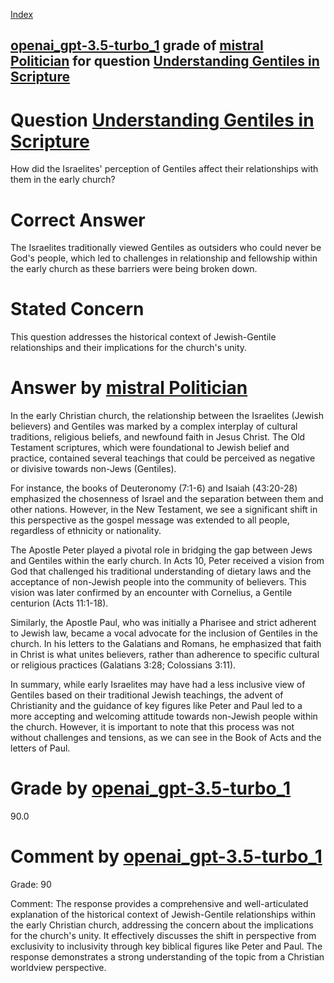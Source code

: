 
[Index](../../../../index.md)
## [openai_gpt-3.5-turbo_1](../../../grading_models/openai_gpt-3.5-turbo_1.md) grade of [mistral Politician](../../../answering_models/mistral_Politician.md) for question [Understanding Gentiles in Scripture](../../../questions/Understanding_Gentiles_in_Scripture.md)

# Question [Understanding Gentiles in Scripture](../../../questions/Understanding_Gentiles_in_Scripture.md)
How did the Israelites' perception of Gentiles affect their relationships with them in the early church?

# Correct Answer
The Israelites traditionally viewed Gentiles as outsiders who could never be God's people, which led to challenges in relationship and fellowship within the early church as these barriers were being broken down.

# Stated Concern
This question addresses the historical context of Jewish-Gentile relationships and their implications for the church's unity.

# Answer by [mistral Politician](../../../answering_models/mistral_Politician.md)
 In the early Christian church, the relationship between the Israelites (Jewish believers) and Gentiles was marked by a complex interplay of cultural traditions, religious beliefs, and newfound faith in Jesus Christ. The Old Testament scriptures, which were foundational to Jewish belief and practice, contained several teachings that could be perceived as negative or divisive towards non-Jews (Gentiles).

For instance, the books of Deuteronomy (7:1-6) and Isaiah (43:20-28) emphasized the chosenness of Israel and the separation between them and other nations. However, in the New Testament, we see a significant shift in this perspective as the gospel message was extended to all people, regardless of ethnicity or nationality.

The Apostle Peter played a pivotal role in bridging the gap between Jews and Gentiles within the early church. In Acts 10, Peter received a vision from God that challenged his traditional understanding of dietary laws and the acceptance of non-Jewish people into the community of believers. This vision was later confirmed by an encounter with Cornelius, a Gentile centurion (Acts 11:1-18).

Similarly, the Apostle Paul, who was initially a Pharisee and strict adherent to Jewish law, became a vocal advocate for the inclusion of Gentiles in the church. In his letters to the Galatians and Romans, he emphasized that faith in Christ is what unites believers, rather than adherence to specific cultural or religious practices (Galatians 3:28; Colossians 3:11).

In summary, while early Israelites may have had a less inclusive view of Gentiles based on their traditional Jewish teachings, the advent of Christianity and the guidance of key figures like Peter and Paul led to a more accepting and welcoming attitude towards non-Jewish people within the church. However, it is important to note that this process was not without challenges and tensions, as we can see in the Book of Acts and the letters of Paul.

# Grade by [openai_gpt-3.5-turbo_1](../../../grading_models/openai_gpt-3.5-turbo_1.md)
90.0

# Comment by [openai_gpt-3.5-turbo_1](../../../grading_models/openai_gpt-3.5-turbo_1.md)
Grade: 90

Comment: The response provides a comprehensive and well-articulated explanation of the historical context of Jewish-Gentile relationships within the early Christian church, addressing the concern about the implications for the church's unity. It effectively discusses the shift in perspective from exclusivity to inclusivity through key biblical figures like Peter and Paul. The response demonstrates a strong understanding of the topic from a Christian worldview perspective.
